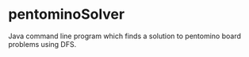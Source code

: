 # pentominoSolver
Java command line program which finds a solution to pentomino board problems using DFS.
